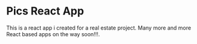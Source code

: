 # Pics React App
This is a react app i created for a real estate project. 
Many more and more React based apps on the way soon!!!.
